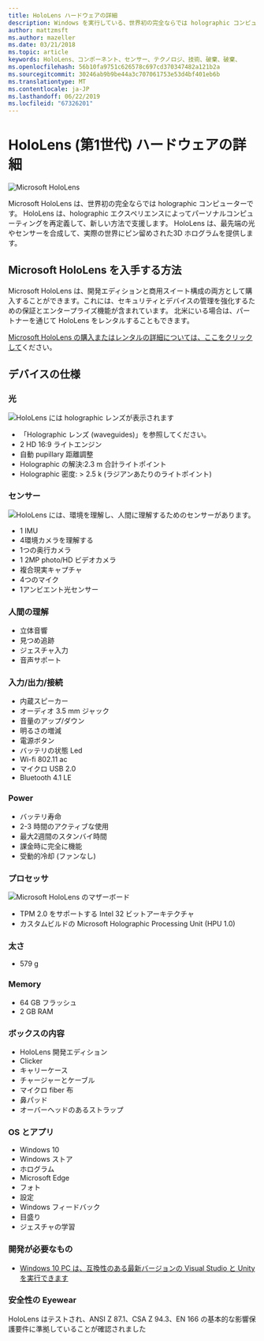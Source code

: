 ```yaml
---
title: HoloLens ハードウェアの詳細
description: Windows を実行している、世界初の完全ならでは holographic コンピューターである Microsoft HoloLens を構成するコンポーネントの概要。
author: mattzmsft
ms.author: mazeller
ms.date: 03/21/2018
ms.topic: article
keywords: HoloLens、コンポーネント、センサー、テクノロジ、技術、破棄、破棄、
ms.openlocfilehash: 56b10fa9751c626578c697cd370347482a121b2a
ms.sourcegitcommit: 30246ab9b9be44a3c707061753e53d4bf401eb6b
ms.translationtype: MT
ms.contentlocale: ja-JP
ms.lasthandoff: 06/22/2019
ms.locfileid: "67326201"
---
```

# <a name="hololens-1st-gen-hardware-details"></a>HoloLens (第1世代) ハードウェアの詳細

![Microsoft HoloLens](images/see-through-400px.jpg)

Microsoft HoloLens は、世界初の完全ならでは holographic コンピューターです。 HoloLens は、holographic エクスペリエンスによってパーソナルコンピューティングを再定義して、新しい方法で支援します。 HoloLens は、最先端の光やセンサーを合成して、実際の世界にピン留めされた3D ホログラムを提供します。

## <a name="how-to-get-microsoft-hololens"></a>Microsoft HoloLens を入手する方法

Microsoft HoloLens は、開発エディションと商用スイート構成の両方として購入することができます。これには、セキュリティとデバイスの管理を強化するための保証とエンタープライズ機能が含まれています。 北米にいる場合は、パートナーを通じて HoloLens をレンタルすることもできます。

[Microsoft HoloLens の購入またはレンタルの詳細については、ここをクリックして](https://www.microsoft.com/hololens/buy)ください。

## <a name="device-specifications"></a>デバイスの仕様

### <a name="optics"></a>光

![HoloLens には holographic レンズが表示されます](images/displays-400px.jpg)
* 「Holographic レンズ (waveguides)」を参照してください。
* 2 HD 16:9 ライトエンジン
* 自動 pupillary 距離調整
* Holographic の解決:2.3 m 合計ライトポイント
* Holographic 密度: > 2.5 k (ラジアンあたりのライトポイント)

### <a name="sensors"></a>センサー

![HoloLens には、環境を理解し、人間に理解するためのセンサーがあります。](images/sensor-bar-400px.jpg)
* 1 IMU
* 4環境カメラを理解する
* 1つの奥行カメラ
* 1 2MP photo/HD ビデオカメラ
* 複合現実キャプチャ
* 4つのマイク
* 1アンビエント光センサー

### <a name="human-understanding"></a>人間の理解
* 立体音響
* 見つめ追跡
* ジェスチャ入力
* 音声サポート

### <a name="input--output--connectivity"></a>入力/出力/接続
* 内蔵スピーカー
* オーディオ 3.5 mm ジャック
* 音量のアップ/ダウン
* 明るさの増減
* 電源ボタン
* バッテリの状態 Led
* Wi-fi 802.11 ac
* マイクロ USB 2.0
* Bluetooth 4.1 LE

### <a name="power"></a>Power
* バッテリ寿命
* 2-3 時間のアクティブな使用
* 最大2週間のスタンバイ時間
* 課金時に完全に機能
* 受動的冷却 (ファンなし)

### <a name="processors"></a>プロセッサ

![Microsoft HoloLens のマザーボード](images/motherboard-400px.jpg)
* TPM 2.0 をサポートする Intel 32 ビットアーキテクチャ
* カスタムビルドの Microsoft Holographic Processing Unit (HPU 1.0)

### <a name="weight"></a>太さ
* 579 g

### <a name="memory"></a>Memory
* 64 GB フラッシュ
* 2 GB RAM

### <a name="whats-in-the-box"></a>ボックスの内容
* HoloLens 開発エディション
* Clicker
* キャリーケース
* チャージャーとケーブル
* マイクロ fiber 布
* 鼻パッド
* オーバーヘッドのあるストラップ

### <a name="os-and-apps"></a>OS とアプリ
* Windows 10
* Windows ストア
* ホログラム
* Microsoft Edge
* フォト
* 設定
* Windows フィードバック
* 目盛り
* ジェスチャの学習

### <a name="what-you-need-to-develop"></a>開発が必要なもの
* [Windows 10 PC は、互換性のある最新バージョンの Visual Studio と Unity を実行できます](install-the-tools.md)

### <a name="safety-eyewear"></a>安全性の Eyewear

HoloLens はテストされ、ANSI Z 87.1、CSA Z 94.3、EN 166 の基本的な影響保護要件に準拠していることが確認されました
